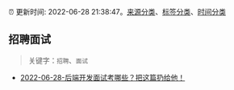 :alarm_clock: 更新时间: 2022-06-28 21:38:47。[来源分类](../README.md)、[标签分类](../TAGS.md)、[时间分类](../TIMELINE.md)

## 招聘面试


> 关键字：`招聘`、`面试`



- [2022-06-28-后端开发面试考哪些？把这篇扔给他！](https://toutiao.io/k/c5w6h7l) 